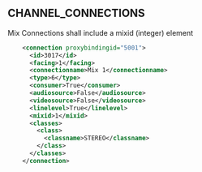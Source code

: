 ## CHANNEL\_CONNECTIONS

Mix Connections shall include a mixid (integer) element

```xml
    <connection proxybindingid="5001">
      <id>3017</id>
      <facing>1</facing>
      <connectionname>Mix 1</connectionname>
      <type>6</type>
      <consumer>True</consumer>
      <audiosource>False</audiosource>
      <videosource>False</videosource>
      <linelevel>True</linelevel>
      <mixid>1</mixid>
      <classes>
        <class>
          <classname>STEREO</classname>
        </class>
      </classes>
    </connection>
```


